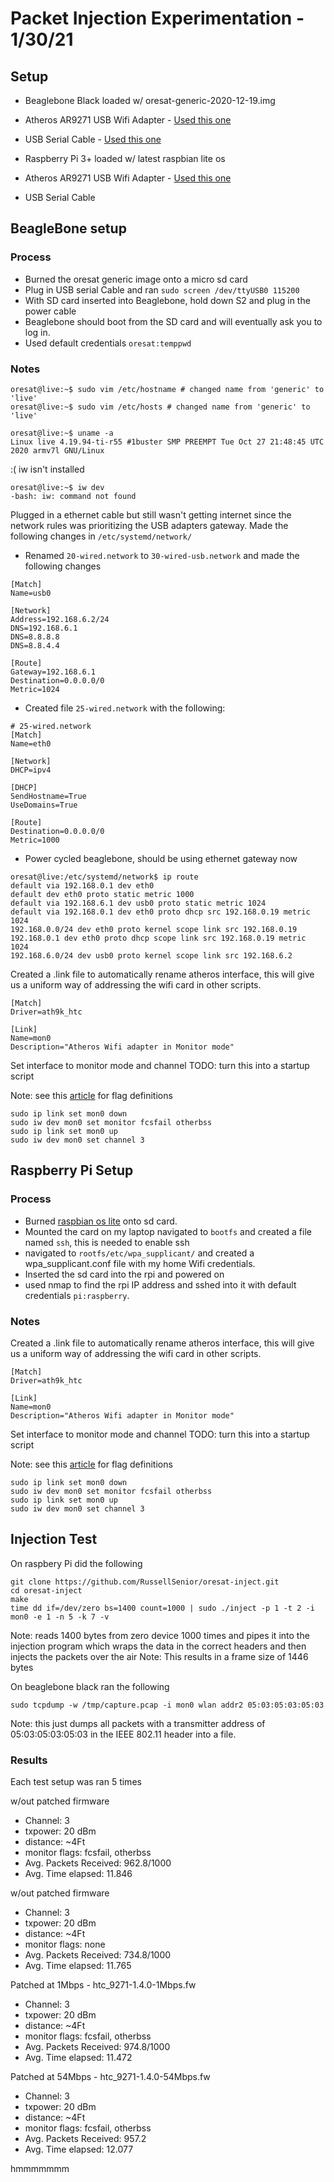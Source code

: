 # Packet Injection Experimentation - 1/30/21

## Setup

- Beaglebone Black loaded w/ oresat-generic-2020-12-19.img
- Atheros AR9271 USB Wifi Adapter - [Used this one](https://www.amazon.com/gp/product/B07FVRKCZJ/ref=ppx_yo_dt_b_asin_title_o02_s00?ie=UTF8&psc=1)
- USB Serial Cable - [Used this one](https://www.amazon.com/gp/product/B00DDF8TV6/ref=ppx_yo_dt_b_asin_title_o06_s00?ie=UTF8&psc=1)

- Raspberry Pi 3+ loaded w/ latest raspbian lite os
- Atheros AR9271 USB Wifi Adapter - [Used this one](https://www.amazon.com/gp/product/B004Y6MIXS/ref=ppx_yo_dt_b_asin_title_o02_s00?ie=UTF8&psc=1)
- USB Serial Cable

## BeagleBone setup

### Process

- Burned the oresat generic image onto a micro sd card
- Plug in USB serial Cable and ran `sudo screen /dev/ttyUSB0 115200`
- With SD card inserted into Beaglebone, hold down S2 and plug in the power cable
- Beaglebone should boot from the SD card and will eventually ask you to log in. 
- Used default credentials `oresat:temppwd`

### Notes
```
oresat@live:~$ sudo vim /etc/hostname # changed name from 'generic' to 'live'
oresat@live:~$ sudo vim /etc/hosts # changed name from 'generic' to 'live'
```

```
oresat@live:~$ uname -a
Linux live 4.19.94-ti-r55 #1buster SMP PREEMPT Tue Oct 27 21:48:45 UTC 2020 armv7l GNU/Linux
```

:( iw isn't installed
```
oresat@live:~$ iw dev
-bash: iw: command not found
```

Plugged in a ethernet cable but still wasn't getting internet since the network rules was prioritizing the USB adapters gateway. 
Made the following changes in `/etc/systemd/network/`

- Renamed `20-wired.network` to `30-wired-usb.network` and made the following changes
```
[Match]
Name=usb0

[Network]
Address=192.168.6.2/24
DNS=192.168.6.1
DNS=8.8.8.8
DNS=8.8.4.4

[Route]
Gateway=192.168.6.1
Destination=0.0.0.0/0
Metric=1024
```
- Created file `25-wired.network` with the following:
```
# 25-wired.network
[Match]
Name=eth0

[Network]
DHCP=ipv4

[DHCP]
SendHostname=True
UseDomains=True

[Route]
Destination=0.0.0.0/0
Metric=1000
```
- Power cycled beaglebone, should be using ethernet gateway now
```
oresat@live:/etc/systemd/network$ ip route
default via 192.168.0.1 dev eth0
default dev eth0 proto static metric 1000
default via 192.168.6.1 dev usb0 proto static metric 1024
default via 192.168.0.1 dev eth0 proto dhcp src 192.168.0.19 metric 1024
192.168.0.0/24 dev eth0 proto kernel scope link src 192.168.0.19
192.168.0.1 dev eth0 proto dhcp scope link src 192.168.0.19 metric 1024
192.168.6.0/24 dev usb0 proto kernel scope link src 192.168.6.2
```

Created a .link file to automatically rename atheros interface, this will give us a uniform way of addressing the 
wifi card in other scripts. 
```
[Match]
Driver=ath9k_htc

[Link]
Name=mon0
Description="Atheros Wifi adapter in Monitor mode"
```

Set interface to monitor mode and channel TODO: turn this into a startup script

Note: see this [article](https://aircrack-ng.blogspot.com/2017/02/monitor-mode-flags.html) for flag definitions
```
sudo ip link set mon0 down
sudo iw dev mon0 set monitor fcsfail otherbss
sudo ip link set mon0 up
sudo iw dev mon0 set channel 3
```

## Raspberry Pi Setup

### Process
- Burned [raspbian os lite](https://www.raspberrypi.org/software/operating-systems/) onto sd card.
- Mounted the card on my laptop navigated to `bootfs` and created a file named `ssh`, this is needed to enable ssh
- navigated to `rootfs/etc/wpa_supplicant/` and created a wpa_supplicant.conf file with my home Wifi credentials. 
- Inserted the sd card into the rpi and powered on
- used nmap to find the rpi IP address and sshed into it with default credentials `pi:raspberry`.

### Notes

Created a .link file to automatically rename atheros interface, this will give us a uniform way of addressing the 
wifi card in other scripts. 
```
[Match]
Driver=ath9k_htc

[Link]
Name=mon0
Description="Atheros Wifi adapter in Monitor mode"
```

Set interface to monitor mode and channel TODO: turn this into a startup script

Note: see this [article](https://aircrack-ng.blogspot.com/2017/02/monitor-mode-flags.html) for flag definitions
```
sudo ip link set mon0 down
sudo iw dev mon0 set monitor fcsfail otherbss
sudo ip link set mon0 up
sudo iw dev mon0 set channel 3
```

## Injection Test

On raspbery Pi did the following 

```
git clone https://github.com/RussellSenior/oresat-inject.git
cd oresat-inject
make
time dd if=/dev/zero bs=1400 count=1000 | sudo ./inject -p 1 -t 2 -i mon0 -e 1 -n 5 -k 7 -v
```
Note: reads 1400 bytes from zero device 1000 times and pipes it into the injection program which wraps the data in the correct headers and then injects the packets over the air
Note: This results in a frame size of 1446 bytes

On beaglebone black ran the following
```
sudo tcpdump -w /tmp/capture.pcap -i mon0 wlan addr2 05:03:05:03:05:03
```
Note: this just dumps all packets with a transmitter address of 05:03:05:03:05:03 in the IEEE 802.11 header into a file.

### Results
Each test setup was ran 5 times


w/out patched firmware 
- Channel: 3
- txpower: 20 dBm
- distance: ~4Ft
- monitor flags: fcsfail, otherbss
- Avg. Packets Received: 962.8/1000
- Avg. Time elapsed: 11.846

w/out patched firmware 
- Channel: 3
- txpower: 20 dBm
- distance: ~4Ft
- monitor flags: none
- Avg. Packets Received: 734.8/1000
- Avg. Time elapsed: 11.765

Patched at 1Mbps - htc_9271-1.4.0-1Mbps.fw
- Channel: 3
- txpower: 20 dBm
- distance: ~4Ft
- monitor flags: fcsfail, otherbss
- Avg. Packets Received: 974.8/1000
- Avg. Time elapsed: 11.472

Patched at 54Mbps - htc_9271-1.4.0-54Mbps.fw
- Channel: 3
- txpower: 20 dBm
- distance: ~4Ft
- monitor flags: fcsfail, otherbss
- Avg. Packets Received: 957.2
- Avg. Time elapsed: 12.077

hmmmmmmm
